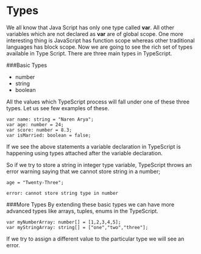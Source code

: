 # Types 

We all know that Java Script has only one type called <b>var</b>. All other variables which are not declared as <b>var</b> are of global scope. One more interesting thing is JavaScript has function scope whereas other traditional languages has block scope. Now we are going to see the rich set of types available in Type Script. There are three main types in TypeScript.

###Basic Types

* number
* string
* boolean

All the values which TypeScript process will fall under one of these three types. Let us see few examples of these.

```             
var name: string = "Naren Arya";
var age: number = 24;
var score: number = 8.3;
var isMarried: boolean = false;

```
If we see the above statements a variable declaration in TypeScript is happening using types attached after the variable declaration.

So if we try to store a string in integer type variable, TypeScript throws an error warning saying that we cannot store string in a number;

```
age = "Twenty-Three";

error: cannot store string type in number
```

###More Types
By extending these basic types we can have more advanced types like arrays, tuples, enums in the TypeScript.

```
var myNumberArray: number[] = [1,2,3,4,5];
var myStringArray: string[] = ["one","two","three"];
```
If we try to assign a different value to the particular type we will see an error.


